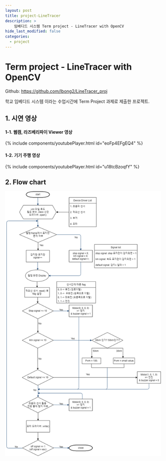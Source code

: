 ```yaml
---
layout: post
title: project-LineTracer
description: >
    임베디드 시스템 Term project - LineTracer with OpenCV
hide_last_modified: false
categories:
  - project
---
```


<script async src="https://pagead2.googlesyndication.com/pagead/js/adsbygoogle.js?client=ca-pub-8919104066540378"
     crossorigin="anonymous"></script>
     
# Term project - LineTracer with OpenCV

Github: <https://github.com/lbong2/LineTracer_proj>

학교 임베디드 시스템 이라는 수업시간에 Term Project 과제로 제출한 프로젝트.


## 1. 시연 영상

#### 1-1. 웹캠, 라즈베리파이 Viewer 영상

{% include components/youtubePlayer.html id="eoFp4EFgEQ4" %}

#### 1-2. 기기 주행 영상

{% include components/youtubePlayer.html id="u18tcBzoqfY" %}


## 2. Flow chart
![flow_chart](/assets/img/etc/LT_flow.png)
